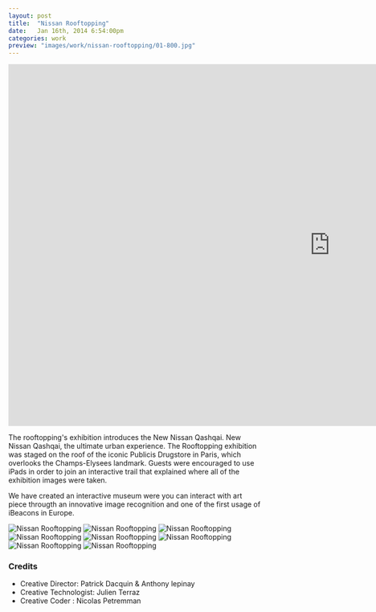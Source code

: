 ```yaml
---
layout: post
title:  "Nissan Rooftopping"
date: 	Jan 16th, 2014 6:54:00pm
categories: work
preview: "images/work/nissan-rooftopping/01-800.jpg"
---
```


<iframe width="1280" height="720" src="https://www.youtube.com/embed/HQUjWeMAvoY?rel=0" frameborder="0" allowfullscreen class="uk-responsive-width"></iframe>

The rooftopping's exhibition introduces the New Nissan Qashqai. New Nissan Qashqai, the ultimate urban experience.
The Rooftopping exhibition was staged on the roof of the iconic Publicis Drugstore in Paris, which overlooks the Champs-Elysees landmark. Guests were encouraged to use iPads in order to join an interactive trail that explained where all of the exhibition images were taken. 

We have created an interactive museum were you can interact with art piece througth an innovative image recognition and one of the first usage of iBeacons in Europe.
 
![Nissan Rooftopping](/images/work/nissan-rooftopping/08.jpg)
![Nissan Rooftopping](/images/work/nissan-rooftopping/02.jpg)
![Nissan Rooftopping](/images/work/nissan-rooftopping/03.jpg)
![Nissan Rooftopping](/images/work/nissan-rooftopping/04.jpg)
![Nissan Rooftopping](/images/work/nissan-rooftopping/05.jpg)
![Nissan Rooftopping](/images/work/nissan-rooftopping/06.jpg)
![Nissan Rooftopping](/images/work/nissan-rooftopping/07.jpg)
![Nissan Rooftopping](/images/work/nissan-rooftopping/09.jpg)




### Credits

- Creative Director: Patrick Dacquin & Anthony lepinay
- Creative Technologist: Julien Terraz
- Creative Coder : Nicolas Petremman






